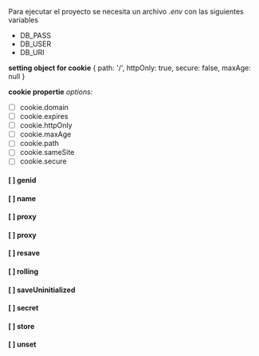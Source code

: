 Para ejecutar el proyecto se necesita un archivo *.env* con las siguientes variables 

- DB_PASS
- DB_USER
- DB_URI



**setting object for cookie**
{ path: '/', httpOnly: true, secure: false, maxAge: null }

**cookie propertie**
*options:*
- [ ] cookie.domain
- [ ] cookie.expires
- [ ] cookie.httpOnly
- [ ] cookie.maxAge
- [ ] cookie.path
- [ ] cookie.sameSite
- [ ] cookie.secure

#### [ ] genid 

#### [ ] name

#### [ ] proxy

#### [ ] proxy

#### [ ] resave

#### [ ] rolling

#### [ ] saveUninitialized

#### [ ] secret

#### [ ] store

#### [ ] unset

